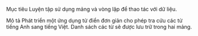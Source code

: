 Mục tiêu
Luyện tập sử dụng mảng và vòng lặp để thao tác với dữ liệu.

Mô tả
Phát triển một ứng dụng từ điển đơn giản cho phép tra cứu các từ tiếng Anh sang tiếng Việt. Danh sách các từ sẽ được lưu trữ trong hai mảng.
